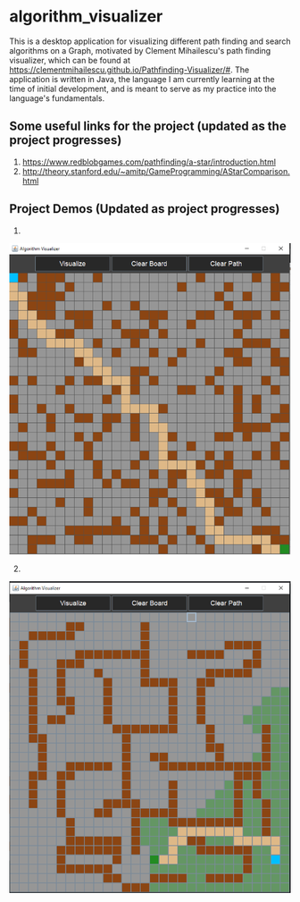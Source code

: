 # algorithm_visualizer

This is a desktop application for visualizing different path finding and search algorithms on a Graph, motivated by Clement Mihailescu's path finding visualizer, which can be found at https://clementmihailescu.github.io/Pathfinding-Visualizer/#. The application is written in Java, the language I am currently learning at the time of initial development, and is meant to serve as my practice into the language's fundamentals.

## Some useful links for the project (updated as the project progresses)
1. https://www.redblobgames.com/pathfinding/a-star/introduction.html
2. http://theory.stanford.edu/~amitp/GameProgramming/AStarComparison.html

## Project Demos (Updated as project progresses)
1.
![Demo Image 1](https://github.com/kdzumba/algorithm_visualizer/blob/main/images/algo_demo_1.PNG)

2.
![Demo Image 2](https://github.com/kdzumba/algorithm_visualizer/blob/main/images/algo_demo_2.PNG)
